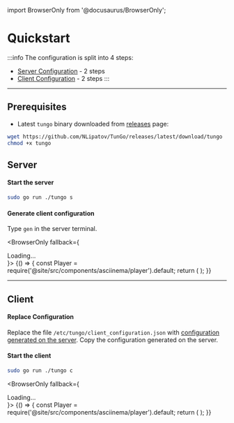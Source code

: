 import BrowserOnly from '@docusaurus/BrowserOnly';

# Quickstart
:::info
The configuration is split into 4 steps:
- [Server Configuration](#server) - 2 steps
- [Client Configuration](#client) - 2 steps
:::

---

## Prerequisites
- Latest `tungo` binary downloaded from [releases](https://github.com/NLipatov/TunGo/releases) page:
```bash
wget https://github.com/NLipatov/TunGo/releases/latest/download/tungo
chmod +x tungo
```

## Server
#### Start the server
```bash
sudo go run ./tungo s
```

#### Generate client configuration
Type `gen` in the server terminal.

<BrowserOnly fallback={<div>Loading...</div>}>
{() => {
const Player = require('@site/src/components/asciinema/player').default;
return (
<Player castPath="/asciinema/quickstart/server.cast" rows="30" cols="60" />
);
}}
</BrowserOnly>

---

## Client
#### Replace Configuration 
Replace the file `/etc/tungo/client_configuration.json` with [configuration generated on the server](#generate-client-configuration).
Copy the configuration generated on the server.

#### Start the client
```bash
sudo go run ./tungo c
```

<BrowserOnly fallback={<div>Loading...</div>}>
{() => {
const Player = require('@site/src/components/asciinema/player').default;
return (
<Player castPath="/asciinema/quickstart/client.cast" rows="10" cols="60" />
);
}}
</BrowserOnly>